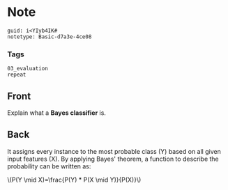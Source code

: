 # Note
```
guid: i<YIyb4IK#
notetype: Basic-d7a3e-4ce08
```

### Tags
```
03_evaluation
repeat
```

## Front
Explain what a <b>Bayes classifier</b> is.

## Back
It assigns every instance to the most probable class \(Y\) based on
all given input features \(X\). By applying Bayes' theorem, a
function to describe the probability can be written as:
<div>
  \(P(Y \mid X)=\frac{P(Y) * P(X \mid Y)}{P(X)}\)
</div>
